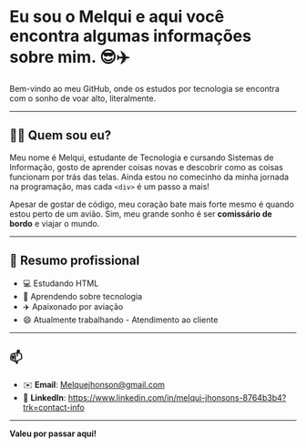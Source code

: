 # Eu sou o Melqui e aqui você encontra algumas informações sobre mim. 😎✈️

Bem-vindo ao meu GitHub, onde os estudos por tecnologia se encontra com o sonho de voar alto, literalmente.

---

## 👨‍💻 Quem sou eu?

Meu nome é Melqui, estudante de Tecnologia e cursando Sistemas de Informação, gosto de aprender coisas novas e descobrir como as coisas funcionam por trás das telas. Ainda estou no comecinho da minha jornada na programação, mas cada `<div>` é um passo a mais!

Apesar de gostar de código, meu coração bate mais forte mesmo é quando estou perto de um avião. Sim, meu grande sonho é ser **comissário de bordo** e viajar o mundo.

---

## 🧠 Resumo profissional

- 💻 Estudando HTML 
- 🚀 Aprendendo sobre tecnologia  
- ✈️ Apaixonado por aviação
- 😄 Atualmente trabalhando - Atendimento ao cliente

---

## 📫 

- ✉️ **Email**: Melquejhonson@gmail.com
- 💼 **LinkedIn**: https://www.linkedin.com/in/melqui-jhonsons-8764b3b4?trk=contact-info
---

**Valeu por passar aqui!**
